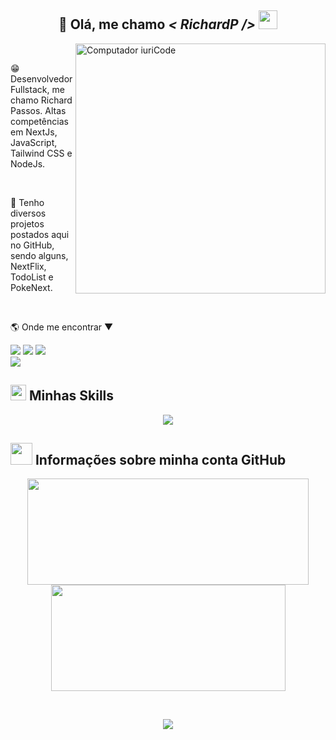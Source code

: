 <h2 align="center">
  💜 Olá, me chamo <em>< RichardP /></em> <img src="https://media.giphy.com/media/hvRJCLFzcasrR4ia7z/giphy.gif" width="30">
</h2>

<img src="https://raw.githubusercontent.com/MicaelliMedeiros/micaellimedeiros/master/image/computer-illustration.png" min-width="400px" max-width="400px" width="400px" align="right" alt="Computador iuriCode">

<br>

<p>😁 Desenvolvedor Fullstack, me chamo Richard Passos. Altas competências em NextJs, JavaScript, Tailwind CSS e NodeJs.</p>

<br>

<p>🔭 Tenho diversos projetos postados aqui no GitHub, sendo alguns, NextFlix, TodoList e PokeNext.</p>

<br>

<p>🌎 Onde me encontrar ▼ </p> 
<div align="left">
  <a href="mailto:richard.ac.passos12@gmail.com" alt="Gmail" target="_blank">
  <img src="https://img.shields.io/badge/-Gmail-FF0000?style=flat-square&labelColor=FF0000&logo=gmail&logoColor=white&link=LINK-DO-SEU-EMAIL" /></a>

  <a href="https://www.linkedin.com/in/richardpassosdevfullstack/" alt="Linkedin" target="_blank">
  <img src="https://img.shields.io/badge/-Linkedin-0e76a8?style=flat-square&logo=Linkedin&logoColor=white&link=LINK-DO-SEU-LINKEDIN" /></a>

  <a href="https://wa.me/555198505735" alt="WhatsApp" target="_blank">
  <img src="https://img.shields.io/badge/-WhatsApp-25d366?style=flat-square&labelColor=25d366&logo=whatsapp&logoColor=white&link=API-DO-SEU-WHATSAPP"/></a>
</div>     

 <img src="https://user-images.githubusercontent.com/73097560/115834477-dbab4500-a447-11eb-908a-139a6edaec5c.gif">

<h2>
  <img src="https://media2.giphy.com/media/QssGEmpkyEOhBCb7e1/giphy.gif?cid=ecf05e47a0n3gi1bfqntqmob8g9aid1oyj2wr3ds3mg700bl&rid=giphy.gif" width ="25">
  Minhas Skills
</h2>
<p align="center">
  <a href="https://skillicons.dev">
    <img src="https://skillicons.dev/icons?i=html,css,js,react,jest,styledcomponents,git,next,mongodb,nodejs,tailwindcss" />
  </a>
</p>

<h2>
  <img src="https://media.giphy.com/media/iY8CRBdQXODJSCERIr/giphy.gif" width="35">
  Informações sobre minha conta GitHub
</h2>
<p align="center">
  <a href="https://github.com/AVS1508">
    <img height="170em" src="https://github-readme-stats-eight-theta.vercel.app/api?username=Richard-Passos&include_all_commits=true&count_private=true&show_icons=true&line_height=20&title_color=7A7ADB&icon_color=2234AE&text_color=D3D3D3&bg_color=0,000000,130F40" width="450"/>
    <img height="170em" src="https://github-readme-stats-eight-theta.vercel.app/api/top-langs/?username=Richard-Passos&show_icons=true&locale=en&layout=compact&line_height=20&title_color=7A7ADB&icon_color=2234AE&text_color=D3D3D3&bg_color=0,000000,130F40" width="375""/>
  </a>
</p>

<br>

<p align="center"><img src="https://raw.githubusercontent.com/catppuccin/catppuccin/main/assets/footers/gray0_ctp_on_line.svg?sanitize=true" /></p>
